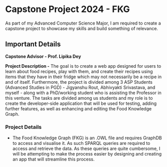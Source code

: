 # Capstone Project 2024 - FKG
As part of my Advanced Computer Science Major, I am required to create a capstone project to showcase my skills and build something of relevance. 

## Important Details
**Capstone Advisor - Prof. Lipika Dey**

**Project Description -**
The goal is to create a web app designed for users to learn about food recipes, play with them, and create their recipes using items that they have in their fridge which may not necessarily be a recipe in and of itself.
Furthermore, the project is divided among 3 ASP Students (Advanced Studies in PGD) - Jigyanshu Rout, Abhivyakti Srivastava, and myself - along with a PhD/working student who is assisting the Professor in this venture. The tasks are divided among us students and my role is to create the developer-side application that will be used for testing, adding further features, as well as enhancing and editing the Food Knowledge Graph.

### Project Details
- The Food Knowledge Graph (FKG) is an .OWL file and requires GraphDB to access and visualise it. As such SPARQL queries are required to access and retrieve the data. As these queries are quite cumbersome, I will be attempting to make the process easier by designing and creating an app that will streamline this process.
